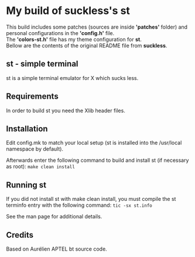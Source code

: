 # My build of **suckless's st**

This build includes some patches (sources are inside **'patches'** folder) and
personal configurations in the **'config.h'** file.  
The **'colors-st.h'** file has my theme configuration for **st**.  
Bellow are the contents of the original README file from **suckless**.

## st - simple terminal

st is a simple terminal emulator for X which sucks less.

## Requirements

In order to build st you need the Xlib header files.

## Installation

Edit config.mk to match your local setup (st is installed into the /usr/local
namespace by default).

Afterwards enter the following command to build and install st (if necessary as
root): `make clean install`

## Running st

If you did not install st with make clean install, you must compile the st
terminfo entry with the following command: `tic -sx st.info`

See the man page for additional details.

## Credits

Based on Aurélien APTEL <aurelien dot aptel at gmail dot com> bt source code.

